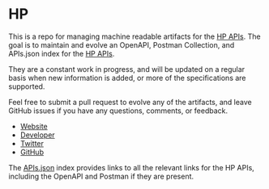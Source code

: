 # HPThis is a repo for managing machine readable artifacts for the [HP APIs](http://map.hpl.hp.com). The goal is to maintain and evolve an OpenAPI, Postman Collection, and APIs.json index for the [HP APIs](http://map.hpl.hp.com).They are a constant work in progress, and will be updated on a regular basis when new information is added, or more of the specifications are supported.Feel free to submit a pull request to evolve any of the artifacts, and leave GitHub issues if you have any questions, comments, or feedback.- [Website](http://map.hpl.hp.com)- [Developer](http://map.hpl.hp.com)- [Twitter](https://twitter.com/HP)- [GitHub](https://github.com/HP)The [APIs.json](https://github.com/api-evangelist/hp/blob/master/apis.json) index provides links to all the relevant links for the HP APIs, including the OpenAPI and Postman if they are present.